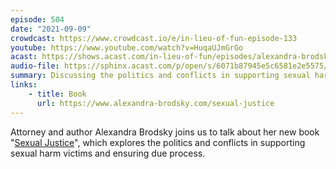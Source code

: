 ```yaml
---
episode: 504
date: "2021-09-09"
crowdcast: https://www.crowdcast.io/e/in-lieu-of-fun-episode-133
youtube: https://www.youtube.com/watch?v=HuqaUJmGrGo
acast: https://shows.acast.com/in-lieu-of-fun/episodes/alexandra-brodsky-on-sexual-justice
audio-file: https://sphinx.acast.com/p/open/s/6071b87945e5c6581e2e5575/e/613b660f08e1790012eecbcd/media.mp3
summary: Discussing the politics and conflicts in supporting sexual harm victims
links:
    - title: Book
      url: https://www.alexandra-brodsky.com/sexual-justice
---
```

Attorney and author Alexandra Brodsky joins us to talk about her new book "[Sexual Justice][book]", which explores the politics and conflicts in supporting sexual harm victims and ensuring due process.

[book]: https://www.alexandra-brodsky.com/sexual-justice
